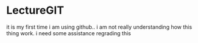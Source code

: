 # LectureGIT
it is my first time i am using github.. i am not really understanding how this thing work.
i need some assistance regrading this
